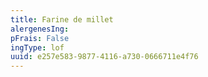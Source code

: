 ```yaml
---
title: Farine de millet
alergenesIng:
pFrais: False
ingType: lof
uuid: e257e583-9877-4116-a730-0666711e4f76
---
```

